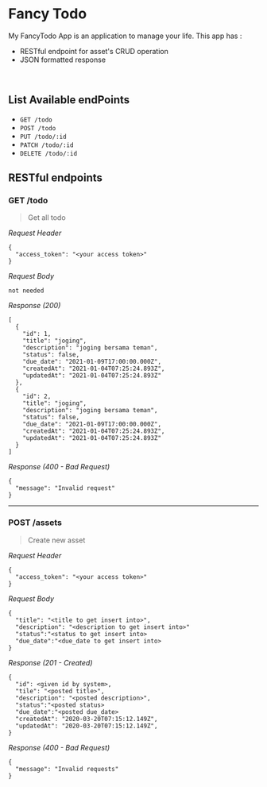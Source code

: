 # Fancy Todo

My FancyTodo App is an application to manage your life. This app has :

- RESTful endpoint for asset's CRUD operation
- JSON formatted response

&nbsp;

## List Available endPoints

- `GET /todo`
- `POST /todo`
- `PUT /todo/:id`
- `PATCH /todo/:id`
- `DELETE /todo/:id`

## RESTful endpoints

### GET /todo

> Get all todo

_Request Header_

```
{
  "access_token": "<your access token>"
}
```

_Request Body_

```
not needed
```

_Response (200)_

```
[
  {
    "id": 1,
    "title": "joging",
    "description": "joging bersama teman",
    "status": false,
    "due_date": "2021-01-09T17:00:00.000Z",
    "createdAt": "2021-01-04T07:25:24.893Z",
    "updatedAt": "2021-01-04T07:25:24.893Z"
  },
  {
    "id": 2,
    "title": "joging",
    "description": "joging bersama teman",
    "status": false,
    "due_date": "2021-01-09T17:00:00.000Z",
    "createdAt": "2021-01-04T07:25:24.893Z",
    "updatedAt": "2021-01-04T07:25:24.893Z"
  }
]
```

_Response (400 - Bad Request)_

```
{
  "message": "Invalid request"
}
```

---

### POST /assets

> Create new asset

_Request Header_

```
{
  "access_token": "<your access token>"
}
```

_Request Body_

```
{
  "title": "<title to get insert into>",
  "description": "<description to get insert into>"
  "status":"<status to get insert into>
  "due_date":"<due_date to get insert into>
}
```

_Response (201 - Created)_

```
{
  "id": <given id by system>,
  "tile": "<posted title>",
  "description": "<posted description>",
  "status":"<posted status>
  "due_date":"<posted due_date>
  "createdAt": "2020-03-20T07:15:12.149Z",
  "updatedAt": "2020-03-20T07:15:12.149Z",
}
```

_Response (400 - Bad Request)_

```
{
  "message": "Invalid requests"
}
```

